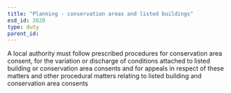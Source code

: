 ```yaml
---
title: "Planning - conservation areas and listed buildings"
esd_id: 2620
type: duty
parent_id:  
---
```


A local authority must follow prescribed procedures for conservation area consent, for the variation or discharge of conditions attached to listed building or conservation area consents and for appeals in respect of these matters and other procedural matters relating to listed building and conservation area consents

